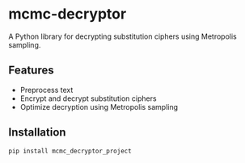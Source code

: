 # mcmc-decryptor

A Python library for decrypting substitution ciphers using Metropolis sampling.

## Features

- Preprocess text
- Encrypt and decrypt substitution ciphers
- Optimize decryption using Metropolis sampling

## Installation

```bash
pip install mcmc_decryptor_project
